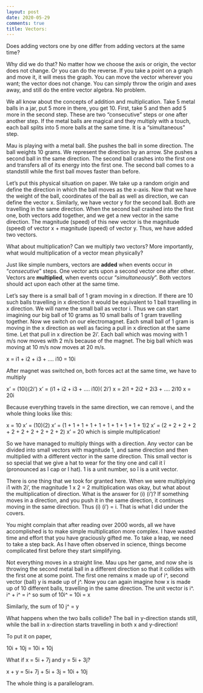 ```yaml
---
layout: post
date: 2020-05-29
comments: true
title: Vectors: 
---
```


Does adding vectors one by one differ from adding vectors at the same time?

Why did we do that? No matter how we choose the axis or origin, the vector does not change. Or you can do the reverse. If you take a point on a graph and move it, it will mess the graph. You can move the vector wherever you want; the vector does not change. You can simply throw the origin and axes away, and still do the entire vector algebra. No problem.

We all know about the concepts of addition and multiplication. Take 5 metal balls in a jar, put 5 more in there, you get 10. First, take 5 and then add 5 more in the second step. These are two “consecutive” steps or one after another step. If the metal balls are magical and they multiply with a touch, each ball splits into 5 more balls at the same time. It is a “simultaneous” step.

Mau is playing with a metal ball. She pushes the ball in some direction. The ball weights 10 grams. We represent the direction by an arrow. She pushes a second ball in the same direction. The second ball crashes into the first one and transfers all of its energy into the first one. The second ball comes to a standstill while the first ball moves faster than before.

Let’s put this physical situation on paper. We take up a random origin and define the direction in which the ball moves as the x-axis. Now that we have the weight of the ball, coordinates of the ball as well as direction, we can define the vector x. Similarly, we have vector y for the second ball. Both are travelling in the same direction. When the second ball crashed into the first one, both vectors add together, and we get a new vector in the same direction. The magnitude (speed) of this new vector is the magnitude (speed) of vector x + magnitude (speed) of vector y.
Thus, we have added two vectors.

What about multiplication? Can we multiply two vectors? More importantly, what would multiplication of a vector mean physically?

Just like simple numbers, vectors are **added** when events occur in “*consecutive*” steps. One vector acts upon a second vector one after other. Vectors are **multiplied**, when events occur “*simultaneously*”. Both vectors should act upon each other at the same time.

Let’s say there is a small ball of 1 gram moving in x direction. If there are 10 such balls travelling in x direction it would be equivalent to 1 ball travelling in x direction. We will name the small ball as vector i. Thus we can start imagining our big ball of 10 grams as 10 small balls of 1 gram travelling together. Now we switch on our electromagnet. Each small ball of 1 gram is moving in the x direction as well as facing a pull in x direction at the same time. Let that pull in x direction be 2i’. Each ball which was moving with 1 m/s now moves with 2 m/s because of the magnet. The big ball which was moving at 10 m/s now moves at 20 m/s.

x = i1 + i2 + i3 + …. i10 = 10i

After magnet was switched on, both forces act at the same time, we have to multiply

x’ = (10i)(2i’) 
x’ = (i1 + i2 + i3 + …. i10)( 2i’)
x = 2i1 + 2i2 + 2i3 + …. 2i10
x = 20i

Because everything travels in the same direction, we can remove i, and the whole thing looks like this:

x = 10
x’ = (10)(2)
x’ = (1 + 1 + 1 + 1 + 1 + 1 + 1 + 1 + 1 + 1)2
x’ = (2 + 2 + 2 + 2 + 2 + 2 + 2 + 2 + 2 + 2)
x’ = 20
which is simple multiplication!

So we have managed to multiply things with a direction. Any vector can be divided into small vectors with magnitude 1, and same direction and then multiplied with a different vector in the same direction. This small vector is so special that we give a hat to wear for the tiny one and call it î (pronounced as I cap or I hat). 1 is a unit number, so î is a unit vector.

There is one thing that we took for granted here. When we were multiplying i1 with 2i’, the magnitude 1 x 2 = 2 multiplication was okay, but what about the multiplication of direction. What is the answer for (i) (i’)? If something moves in a direction, and you push it in the same direction, it continues moving in the same direction. Thus (i) (i’) = i. That is what I did under the covers.

You might complain that after reading over 2000 words, all we have accomplished is to make simple multiplication more complex. I have wasted time and effort that you have graciously gifted me. To take a leap, we need to take a step back. As I have often observed in science, things become complicated first before they start simplifying.

Not everything moves in a straight line. Mau ups her game, and now she is throwing the second metal ball in a different direction so that it collides with the first one at some point. The first one remains x made up of i^, second vector (ball) y is made up of j^.
Now you can again imagine how x is made up of 10 different balls, travelling in the same direction. The unit vector is i^. i^ + i^ = i^ so sum of 10i^ = 10i = x

Similarly, the sum of 10 j^ = y

What happens when the two balls collide? The ball in y-direction stands still, while the ball in x-direction starts travelling in both x and y-direction!

To put it on paper,

10i + 10j = 10i + 10j

What if x = 5i + 7j and y = 5i + 3j?

x + y = 5i+ 7j + 5i + 3j = 10i + 10j

The whole thing is a parallelogram.

